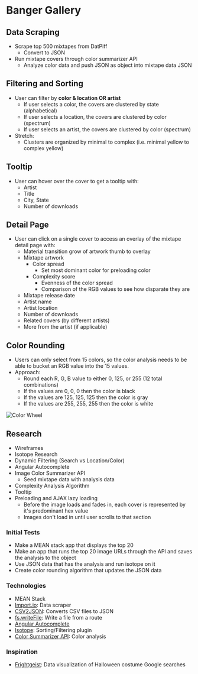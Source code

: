 # Banger Gallery

## Data Scraping
- Scrape top 500 mixtapes from DatPiff
  - Convert to JSON
- Run mixtape covers through color summarizer API
  - Analyze color data and push JSON as object into mixtape data JSON

## Filtering and Sorting
- User can filter by **color & location OR artist**
  - If user selects a color, the covers are clustered by state (alphabetical)
  - If user selects a location, the covers are clustered by color (spectrum)
  - If user selects an artist, the covers are clustered by color (spectrum)
- Stretch:
  - Clusters are organized by minimal to complex (i.e. minimal yellow to complex yellow)

## Tooltip
- User can hover over the cover to get a tooltip with:
  - Artist
  - Title
  - City, State
  - Number of downloads

## Detail Page
- User can click on a single cover to access an overlay of the mixtape detail page with:
  - Material transition grow of artwork thumb to overlay
  - Mixtape artwork
    - Color spread
      - Set most dominant color for preloading color
    - Complexity score
      - Evenness of the color spread
      - Comparison of the RGB values to see how disparate they are
  - Mixtape release date
  - Artist name
  - Artist location
  - Number of downloads
  - Related covers (by different artists)
  - More from the artist (if applicable)

## Color Rounding
- Users can only select from 15 colors, so the color analysis needs to be able to bucket an RGB value into the 15 values.
- Approach:
  - Round each R, G, B value to either 0, 125, or 255 (12 total combinations)
  - If the values are 0, 0, 0 then the color is black
  - If the values are 125, 125, 125 then the color is gray
  - If the values are 255, 255, 255 then the color is white

![Color Wheel](http://i.imgur.com/CWFDM5k.jpg)

## Research
- Wireframes
- Isotope Research
- Dynamic Filtering (Search vs Location/Color)
- Angular Autocomplete
- Image Color Summarizer API
  - Seed mixtape data with analysis data
- Complexity Analysis Algorithm
- Tooltip
- Preloading and AJAX lazy loading
  - Before the image loads and fades in, each cover is represented by it's predominant hex value
  - Images don't load in until user scrolls to that section

### Initial Tests
- Make a MEAN stack app that displays the top 20
- Make an app that runs the top 20 image URLs through the API and saves the analysis to the object
- Use JSON data that has the analysis and run isotope on it
- Create color rounding algorithm that updates the JSON data

### Technologies
- MEAN Stack
- [Import.io](https://import.io/): Data scraper
- [CSV2JSON](http://www.csvjson.com/csv2json): Converts CSV files to JSON
- [fs.writeFile](https://nodejs.org/api/fs.html#fs_fs_writefile_file_data_options_callback): Write a file from a route
- [Angular Autocomplete](https://material.angularjs.org/latest/demo/autocomplete)
- [Isotope](http://isotope.metafizzy.co/): Sorting/Filtering plugin
- [Color Summarizer API](http://mkweb.bcgsc.ca/color-summarizer/): Color analysis

### Inspiration
- [Frightgeist](https://frightgeist.withgoogle.com/): Data visualization of Halloween costume Google searches
